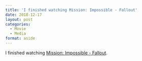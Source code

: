 ```yaml
---
title: 'I finished watching Mission: Impossible - Fallout'
date: 2018-12-17
layout: post
categories:
  - Movie
  - Media
format: aside
---
```


I finished watching [Mission: Impossible - Fallout](https://m.imdb.com/title/tt4912910/?ref=m_nv_sr_1).